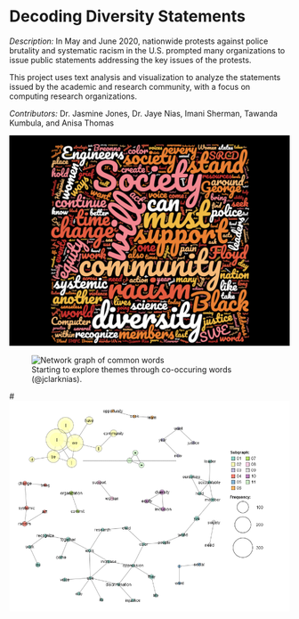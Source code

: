 # Decoding Diversity Statements

*Description:* In May and June 2020, nationwide protests against police brutality and systematic racism in the U.S.
 prompted many organizations to issue public statements addressing the key issues of the protests. 
 

This project uses text analysis and visualization to analyze the statements issued by the academic and research community,
 with a focus on computing research organizations.
 

*Contributors:* Dr. Jasmine Jones, Dr. Jaye Nias, Imani Sherman, Tawanda Kumbula, and Anisa Thomas


![Word cloud of common words from statements against racism](images/BLM-statements-allprof-v1.png)


<figure>
  <img src="{{site.url}}/images/co-occurance_stop_removed.png" alt="Network graph of common words"/>
  <figcaption>Starting to explore themes through co-occuring words (@jclarknias).</figcaption>
</figure>

#![Network graph of common words](images/co-occurance_stop_removed.png)
